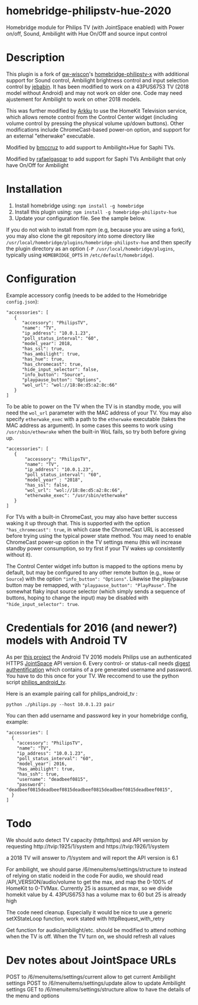 # homebridge-philipstv-hue-2020
Homebridge module for Philips TV (with JointSpace enabled) with Power on/off, Sound, Ambilight with Hue On/Off and source input control

# Description

This plugin is a fork of [gw-wiscon](https://github.com/gw-wiscon)'s
[homebridge-philipstv-x](https://www.npmjs.com/package/homebridge-philipstv-x)
with additional support for Sound control, Ambilight brightness control and
input selection control by [jebabin](https://github.com/jebabin).
It has been modified to work on a 43PUS6753 TV (2018 model without Android)
and may not work on older one. Code may need ajustement for Ambilight to work
on other 2018 models.

This was further modified by [Arkku](https://github.com/arkku) to use the
HomeKit Television service, which allows remote control from the Control Center
widget (including volume control by pressing the physical volume up/down
buttons). Other modifications include ChromeCast-based power-on option, and
support for an external "etherwake" executable.

Modified by [bmccruz](https://github.com/bmccruz) to add support to Ambilight+Hue for Saphi TVs.

Modified by [rafaelgaspar](https://github.com) to add support for Saphi TVs Ambilight that only have On/Off for Ambilight

# Installation

1. Install homebridge using: `npm install -g homebridge`
2. Install this plugin using: `npm install -g homebridge-philipstv-hue`
3. Update your configuration file. See the sample below.

If you do not wish to install from npm (e.g, because you are using a fork), you
may also clone the git repository into some directory like
`/usr/local/homebridge/plugins/homebridge-philipstv-hue` and then specify the
plugin directory as an option (`-P /usr/local/homebridge/plugins`, typically
using `HOMEBRIDGE_OPTS` in `/etc/default/homebridge`).

# Configuration
 
Example accessory config (needs to be added to the Homebridge `config.json`):

  ```
 "accessories": [
     {
        "accessory": "PhilipsTV",
        "name": "TV",
        "ip_address": "10.0.1.23",
        "poll_status_interval": "60",
        "model_year": 2018,
        "has_ssl": true,
        "has_ambilight": true,
        "has_hue": true,
        "has_chromecast": true,
        "hide_input_selector": false,
        "info_button": "Source",
        "playpause_button": "Options",
        "wol_url": "wol://18:8e:d5:a2:8c:66"
     }
 ]
  ```
 
To be able to power on the TV when the TV is in standby mode, you will need the `wol_url` 
parameter with the MAC address of your TV. You may also specify
`etherwake_exec` with a path to the `etherwake` executable (takes the MAC
address as argument). In some cases this seems to work using
`/usr/sbin/ethewrake` when the built-in WoL fails, so try both before giving
up.

 ```
"accessories": [
    {
        "accessory": "PhilipsTV",
        "name": "TV",
        "ip_address": "10.0.1.23",
        "poll_status_interval": "60",
        "model_year" : "2018",
        "has_ssl": false,
        "wol_url": "wol://18:8e:d5:a2:8c:66",
        "etherwake_exec": "/usr/sbin/etherwake"
    }
]
 ```

For TVs with a built-in ChromeCast, you may also have better success waking it
up through that. This is supported with the option `"has_chromecast": true`, in
which case the ChromeCast URL is accessed before trying using the typical power
state method. You may need to enable ChromeCast power-up option in the TV settings
menu (this will increase standby power consumption, so try first if your TV
wakes up consistently without it).

The Control Center widget info button is mapped to the options menu by default,
but may be configured to any other remote button (e.g., `Home` or `Source`)
with the option `"info_button": "Options"`. Likewise the play/pause button may
be remapped, with `"playpause_button": "PlayPause"`. The somewhat flaky input
source selector (which simply sends a sequence of buttons, hoping to change the
input) may be disabled with `"hide_input_selector": true`.

# Credentials for 2016 (and newer?) models with Android TV

As per [this project](https://github.com/suborb/philips_android_tv) the Android TV 2016 models Philips use an authenticated HTTPS [JointSpace](http://jointspace.sourceforge.net/) API version 6.
Every control- or status-call needs [digest authentification](https://en.wikipedia.org/wiki/Digest_access_authentication) which contains of a pre generated username and password. You have to do this once for your TV. We reccomend to use the python script [philips\_android\_tv](https://github.com/suborb/philips_android_tv).

Here is an example pairing call for philips\_android\_tv :
```
python ./philips.py --host 10.0.1.23 pair
```

You can then add username and password key in your homebridge config, example:
```
"accessories": [
  {
  	"accessory": "PhilipsTV",
  	"name": "TV",
  	"ip_address": "10.0.1.23",
  	"poll_status_interval": "60",
  	"model_year": 2016,
  	"has_ambilight": true,
  	"has_ssh": true,
  	"username": "deadbeef0815",
  	"password": "deadbeef0815deadbeef0815deadbeef0815deadbeef0815deadbeef0815",
  }
]
 ```
# Todo

We should auto detect TV capacity (http/https) and API version by requesting http://tvip:1925/1/system and https://tvip:1926/1/system

a 2018 TV will answer to /1/system and will report the API version is 6.1

For ambilight, we should parse /6/menuitems/settings/structure to instead of relying on static nodeid in the code
For audio, we should read /API_VERSION/audio/volume to get the max, and map the 0-100% of HomeKit to 0-TVMax. Currently 25 is assumed as max, so we divide homekit value by 4. 43PUS6753 has a volume max to 60 but 25 is already high

The code need cleanup. Especially it would be nice to use a generic setXStateLoop function, work stated with httpRequest_with_retry

Get function for audio/ambilight/etc. should be modified to attend nothing when the TV is off. When the TV turn on, we should refresh all values

# Dev notes about JointSpace URLs

POST to /6/menuitems/settings/current allow to get current Ambilight settings
POST to /6/menuitems/settings/update allow to update Ambilight settings
GET to /6/menuitems/settings/structure allow to have the details of the menu and options

